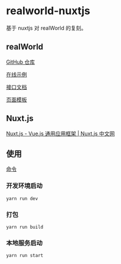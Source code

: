 # realworld-nuxtjs

基于 nuxtjs 对 realWorld 的复刻。

## realWorld

[GitHub 仓库](https://github.com/gothinkster/realworld)

[在线示例](https://demo.realworld.io/#/)

[接口文档](https://github.com/gothinkster/realworld/tree/master/api)

[页面模板](https://github.com/gothinkster/realworld-starter-kit/blob/master/FRONTEND_INSTRUCTIONS.md)

## Nuxt.js

[Nuxt.js - Vue.js 通用应用框架 | Nuxt.js 中文网](https://www.nuxtjs.cn/)

## 使用

[命令](https://www.nuxtjs.cn/guide/commands)

### 开发环境启动

```shell
yarn run dev
```

### 打包

```shell
yarn run build
```

### 本地服务启动

```
yarn run start
```

